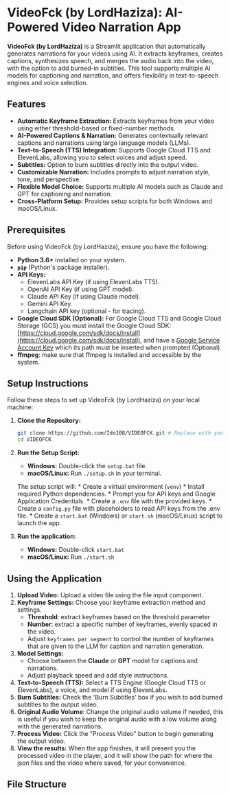 # VideoFck (by LordHaziza): AI-Powered Video Narration App

**VideoFck (by LordHaziza)** is a Streamlit application that automatically generates narrations for your videos using AI. It extracts keyframes, creates captions, synthesizes speech, and merges the audio back into the video, with the option to add burned-in subtitles. This tool supports multiple AI models for captioning and narration, and offers flexibility in text-to-speech engines and voice selection.

## Features

*   **Automatic Keyframe Extraction:** Extracts keyframes from your video using either threshold-based or fixed-number methods.
*   **AI-Powered Captions & Narration:** Generates contextually relevant captions and narrations using large language models (LLMs).
*   **Text-to-Speech (TTS) Integration:** Supports Google Cloud TTS and ElevenLabs, allowing you to select voices and adjust speed.
*   **Subtitles:** Option to burn subtitles directly into the output video.
*   **Customizable Narration:** Includes prompts to adjust narration style, tone, and perspective.
*   **Flexible Model Choice:** Supports multiple AI models such as Claude and GPT for captioning and narration.
*  **Cross-Platform Setup:** Provides setup scripts for both Windows and macOS/Linux.

## Prerequisites

Before using VideoFck (by LordHaziza), ensure you have the following:

*   **Python 3.6+** installed on your system.
*   **`pip`** (Python's package installer).
*   **API Keys:**
    *   ElevenLabs API Key (if using ElevenLabs TTS).
    *   OpenAI API Key (if using GPT model).
    *   Claude API Key (if using Claude model).
    *   Gemini API Key.
    *  Langchain API key (optional - for tracing).
*   **Google Cloud SDK (Optional):** For Google Cloud TTS and Google Cloud Storage (GCS) you must install the Google Cloud SDK: [https://cloud.google.com/sdk/docs/install](https://cloud.google.com/sdk/docs/install), and have a [Google Service Account Key](https://cloud.google.com/iam/docs/keys-create-delete) which its path must be inserted when prompted (Optional).
*   **ffmpeg**: make sure that ffmpeg is installed and accessible by the system.

## Setup Instructions

Follow these steps to set up VideoFck (by LordHaziza) on your local machine:

1.  **Clone the Repository:**
    ```bash
    git clone https://github.com/Ido108/VIDEOFCK.git # Replace with your repo url
    cd VIDEOFCK
    ```
2.  **Run the Setup Script:**

    *   **Windows:** Double-click the `setup.bat` file.
    *   **macOS/Linux:** Run `./setup.sh` in your terminal.

    The setup script will:
        * Create a virtual environment (`venv`)
        * Install required Python dependencies.
        * Prompt you for API keys and Google Application Credentials.
        * Create a `.env` file with the provided keys.
        * Create a `config.py` file with placeholders to read API keys from the .env file.
        * Create a `start.bat` (Windows) or `start.sh` (macOS/Linux) script to launch the app.

3.  **Run the application:**
    *   **Windows:** Double-click `start.bat`
    *   **macOS/Linux:** Run `./start.sh`

## Using the Application

1.  **Upload Video:** Upload a video file using the file input component.
2.  **Keyframe Settings:** Choose your keyframe extraction method and settings.
    *  **Threshold**: extract keyframes based on the threshold parameter
    *  **Number**: extract a specific number of keyframes, evenly spaced in the video.
    *   Adjust `keyframes per segment` to control the number of keyframes that are given to the LLM for caption and narration generation.
3.  **Model Settings:**
    *   Choose between the **Claude** or **GPT** model for captions and narrations.
    *   Adjust playback speed and add style instructions.
4.  **Text-to-Speech (TTS):** Select a TTS Engine (Google Cloud TTS or ElevenLabs), a voice, and model if using ElevenLabs.
5.  **Burn Subtitles:** Check the 'Burn Subtitles' box if you wish to add burned subtitles to the output video.
6.  **Original Audio Volume**: Change the original audio volume if needed, this is useful if you wish to keep the original audio with a low volume along with the generated narrations.
7.  **Process Video:** Click the "Process Video" button to begin generating the output video.
8.  **View the results:** When the app finishes, it will present you the processed video in the player, and it will show the path for where the json files and the video where saved, for your convenience.

## File Structure